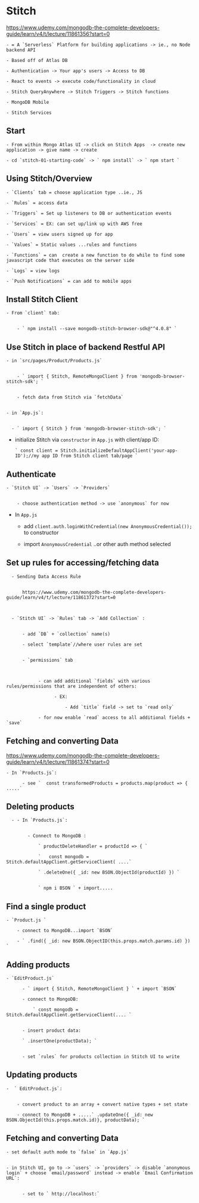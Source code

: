 # Stitch

https://www.udemy.com/mongodb-the-complete-developers-guide/learn/v4/t/lecture/11861356?start=0

    - = A `Serverless` Platform for building applications -> ie., no Node backend API

    - Based off of Atlas DB

    - Authentication -> Your app's users -> Access to DB

    - React to events -> execute code/functionality in cloud

    - Stitch QueryAnywhere -> Stitch Triggers -> Stitch functions

    - MongoDB Mobile

    - Stitch Services



## Start


    - From within Mongo Atlas UI -> click on Stitch Apps  -> create new application -> give name -> create

    - cd `stitch-01-starting-code` -> ` npm install` -> ` npm start `

## Using Stitch/Overview


    - `Clients` tab = choose application type ..ie., JS

    - `Rules` = access data

    - `Triggers` = Set up listeners to DB or authentication events

    - `Services` = EX: can set up/link up with AWS free

    - `Users` = view users signed up for app

    - `Values` = Static values ...rules and functions

    - `Functions` = can  create a new function to do while to find some javascript code that executes on the server side

    - `Logs` = view logs

    - `Push Notifications` = can add to mobile apps


## Install Stitch Client


    - From `client` tab:


        - ` npm install --save mongodb-stitch-browser-sdk@"^4.0.8" `


## Use Stitch in place of backend Restful API


    - in `src/pages/Product/Products.js`


        - ` import { Stitch, RemoteMongoClient } from 'mongodb-browser-stitch-sdk'; `


        - fetch data from Stitch via `fetchData`


    - in `App.js`:


      - ` import { Stitch } from 'mongodb-browser-stitch-sdk'; `


   - initialize Stitch via `constructor` in `App.js` with client/app ID:

         ` const client = Stitch.initializeDefaultAppClient('your-app-ID');//my app ID from Stitch client tab/page `


## Authenticate


    - `Stitch UI` -> `Users` -> `Providers`


        - choose authentication method -> use `anonymous` for now


   - In `App.js`


        - add `client.auth.loginWithCredential(new AnonymousCredential());` to constructor

        - import `AnonymousCredential` ..or other auth method selected


## Set up rules for accessing/fetching data


      - Sending Data Access Rule


          https://www.udemy.com/mongodb-the-complete-developers-guide/learn/v4/t/lecture/11861372?start=0



      - `Stitch UI` -> `Rules` tab -> `Add Collection` :


          - add `DB` + `collection` name(s)

          - select `template`//where user rules are set


          - `permissions` tab



                - can add additional `fields` with various rules/permissions that are independent of others:

                      - EX:

                          - Add `title` field -> set to `read only`

                - for now enable `read` access to all additional fields + `save`



## Fetching and converting Data


https://www.udemy.com/mongodb-the-complete-developers-guide/learn/v4/t/lecture/11861374?start=0


    - In `Products.js`:

          - see `  const transformedProducts = products.map(product => { .....`


## Deleting products


      - - In `Products.js`:


            - Connect to MongoDB :

                ` productDeleteHandler = productId => { `

                `   const mongodb = Stitch.defaultAppClient.getServiceClient( ....`

                ` .deleteOne({ _id: new BSON.ObjectId(productId) }) `


                ` npm i BSON ` + import.....

## Find a single product


    - `Product.js `

        - connect to MongoDB...import `BSON`

        - ` .find({ _id: new BSON.ObjectID(this.props.match.params.id) }) `


## Adding products

    - `EditProduct.js`

          - ` import { Stitch, RemoteMongoClient } ` + import `BSON`

          - connect to MongoDB:

              ` const mongodb = Stitch.defaultAppClient.getServiceClient(.... `


          - insert product data:

          ` .insertOne(productData); `


          - set `rules` for products collection in Stitch UI to write


## Updating products


    -  ` EditProduct.js`:


        - convert product to an array + convert native types + set state

        - connect to MongoDB + .....` .updateOne({ _id: new BSON.ObjectId(this.props.match.id)}, productData); `


## Fetching and converting Data


    - set default auth mode to `false` in `App.js`


    - in Stitch UI, go to -> `users` -> `providers` -> disable `anonymous login` + choose `email/password` instead -> enable `Email Confirmation URL`:


          - set to ` http://localhost:`

